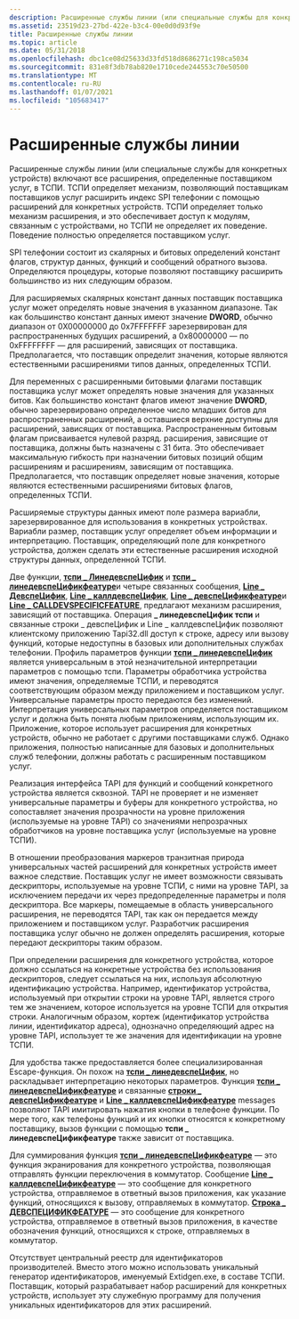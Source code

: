 ```yaml
---
description: Расширенные службы линии (или специальные службы для конкретных устройств) включают все расширения, определенные поставщиком услуг, в ТСПИ.
ms.assetid: 23519d23-27bd-422e-b3c4-00e0d0d93f9e
title: Расширенные службы линии
ms.topic: article
ms.date: 05/31/2018
ms.openlocfilehash: dbc1ce08d25633d33fd518d8686271c198ca5034
ms.sourcegitcommit: 831e8f3db78ab820e1710cede244553c70e50500
ms.translationtype: MT
ms.contentlocale: ru-RU
ms.lasthandoff: 01/07/2021
ms.locfileid: "105683417"
---
```

# <a name="extended-line-services"></a>Расширенные службы линии

Расширенные службы линии (или специальные службы для конкретных устройств) включают все расширения, определенные поставщиком услуг, в ТСПИ. ТСПИ определяет механизм, позволяющий поставщикам поставщиков услуг расширить индекс SPI телефонии с помощью расширений для конкретных устройств. ТСПИ определяет только механизм расширения, и это обеспечивает доступ к модулям, связанным с устройствами, но ТСПИ не определяет их поведение. Поведение полностью определяется поставщиком услуг.

SPI телефонии состоит из скалярных и битовых определений констант флагов, структур данных, функций и сообщений обратного вызова. Определяются процедуры, которые позволяют поставщику расширить большинство из них следующим образом.

Для расширяемых скалярных констант данных поставщик поставщика услуг может определять новые значения в указанном диапазоне. Так как большинство констант данных имеют значение **DWORD**, обычно диапазон от 0X00000000 до 0x7FFFFFFF зарезервирован для распространенных будущих расширений, а 0x80000000 — по 0xFFFFFFFF — для расширений, зависящих от поставщика. Предполагается, что поставщик определит значения, которые являются естественными расширениями типов данных, определенных ТСПИ.

Для переменных с расширенными битовыми флагами поставщик поставщика услуг может определять новые значения для указанных битов. Как большинство констант флагов имеют значение **DWORD**, обычно зарезервировано определенное число младших битов для распространенных расширений, а оставшиеся верхние доступны для расширений, зависящих от поставщика. Распространенным битовым флагам присваивается нулевой разряд. расширения, зависящие от поставщика, должны быть назначены с 31 бита. Это обеспечивает максимальную гибкость при назначении битовых позиций общим расширениям и расширениям, зависящим от поставщика. Предполагается, что поставщик определяет новые значения, которые являются естественными расширениями битовых флагов, определенных ТСПИ.

Расширяемые структуры данных имеют поле размера вариабли, зарезервированное для использования в конкретных устройствах. Вариабли размер, поставщик услуг определяет объем информации и интерпретацию. Поставщик, определяющий поле для конкретного устройства, должен сделать эти естественные расширения исходной структуры данных, определенной ТСПИ.

Две функции, [**тспи \_ ЛинедевспеЦифик**](/windows/win32/api/tspi/nf-tspi-tspi_linedevspecific) и [**тспи \_ линедевспеЦификфеатуре**](/windows/win32/api/tspi/nf-tspi-tspi_linedevspecificfeature)и четыре связанных сообщения, [**Line \_ ДевспеЦифик**](/previous-versions/windows/desktop/legacy/ms725225(v=vs.85)), [**Line \_ каллдевспеЦифик**](line-calldevspecific.md), [**Line \_ девспеЦификфеатуре**](/previous-versions/windows/desktop/legacy/ms725227(v=vs.85))и [**Line \_ CALLDEVSPECIFICFEATURE**](line-calldevspecificfeature.md), предлагают механизм расширения, зависящий от поставщика. Операция **\_ линедевспеЦифик тспи** и связанные строки \_ девспеЦифик и Line \_ каллдевспеЦифик позволяют клиентскому приложению Tapi32.dll доступ к строке, адресу или вызову функций, которые недоступны в базовых или дополнительных службах телефонии. Профиль параметров функции [**тспи \_ линедевспеЦифик**](/windows/win32/api/tspi/nf-tspi-tspi_linedevspecific) является универсальным в этой незначительной интерпретации параметров с помощью тспи. Параметры обработчика устройства имеют значения, определяемые ТСПИ, и переводятся соответствующим образом между приложением и поставщиком услуг. Универсальные параметры просто передаются без изменений. Интерпретация универсальных параметров определяется поставщиком услуг и должна быть понята любым приложениям, использующим их. Приложение, которое использует расширения для конкретных устройств, обычно не работает с другими поставщиками служб. Однако приложения, полностью написанные для базовых и дополнительных служб телефонии, должны работать с расширенным поставщиком услуг.

Реализация интерфейса TAPI для функций и сообщений конкретного устройства является сквозной. TAPI не проверяет и не изменяет универсальные параметры и буферы для конкретного устройства, но сопоставляет значения прозрачности на уровне приложения (используемые на уровне TAPI) со значениями непрозрачных обработчиков на уровне поставщика услуг (используемые на уровне ТСПИ).

В отношении преобразования маркеров транзитная природа универсальных частей расширений для конкретных устройств имеет важное следствие. Поставщик услуг не имеет возможности связывать дескрипторы, используемые на уровне ТСПИ, с ними на уровне TAPI, за исключением передачи их через предопределенные параметры и поля дескриптора. Все маркеры, помещаемые в область универсального расширения, не переводятся TAPI, так как он передается между приложением и поставщиком услуг. Разработчик расширения поставщика услуг обычно не должен определять расширения, которые передают дескрипторы таким образом.

При определении расширения для конкретного устройства, которое должно ссылаться на конкретные устройства без использования дескрипторов, следует ссылаться на них, используя абсолютную идентификацию устройства. Например, идентификатор устройства, используемый при открытии строки на уровне TAPI, является строго тем же значением, которое используется на уровне ТСПИ для открытия строки. Аналогичным образом, кортеж (идентификатор устройства линии, идентификатор адреса), однозначно определяющий адрес на уровне TAPI, использует те же значения для идентификации на уровне ТСПИ.

Для удобства также предоставляется более специализированная Escape-функция. Он похож на [**тспи \_ линедевспеЦифик**](/windows/win32/api/tspi/nf-tspi-tspi_linedevspecific), но раскладывает интерпретацию некоторых параметров. Функция [**тспи \_ линедевспеЦификфеатуре**](/windows/win32/api/tspi/nf-tspi-tspi_linedevspecificfeature) и связанные [**строки \_ девспеЦификфеатуре**](/previous-versions/windows/desktop/legacy/ms725227(v=vs.85)) и [**Line \_ каллдевспеЦификфеатуре**](line-calldevspecificfeature.md) messages позволяют TAPI имитировать нажатия кнопки в телефоне функции. По мере того, как телефоны функций и их кнопки относятся к конкретному поставщику, вызов функции с помощью **тспи \_ линедевспеЦификфеатуре** также зависит от поставщика.

Для суммирования функция [**тспи \_ линедевспеЦификфеатуре**](/windows/win32/api/tspi/nf-tspi-tspi_linedevspecificfeature) — это функция экранирования для конкретного устройства, позволяющая отправлять функции переключения в коммутатор. Сообщение [**Line \_ каллдевспеЦификфеатуре**](line-calldevspecificfeature.md) — это сообщение для конкретного устройства, отправляемое в ответный вызов приложения, как указание функций, относящихся к вызову, отправляемых в коммутатор. [**Строка \_ ДЕВСПЕЦИФИКФЕАТУРЕ**](/previous-versions/windows/desktop/legacy/ms725227(v=vs.85)) — это сообщение для конкретного устройства, отправляемое в ответный вызов приложения, в качестве обозначения функций, относящихся к строке, отправляемых в коммутатор.

Отсутствует центральный реестр для идентификаторов производителей. Вместо этого можно использовать уникальный генератор идентификаторов, именуемый Extidgen.exe, в составе ТСПИ. Поставщик, который разрабатывает набор расширений для конкретных устройств, использует эту служебную программу для получения уникальных идентификаторов для этих расширений.

 

 
